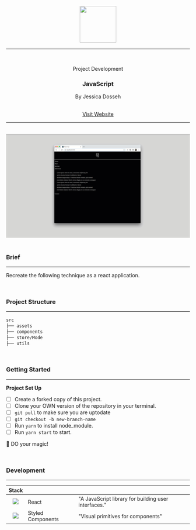 <div align="center">
  <img src="https://cdn.iconscout.com/icon/free/png-512/javascript-2336958-1982839.png" width="100" height="100" />
  
  <hr />
  
  <br/>
  <p> Project Development </p>
  <h3> JavaScript </h3>
  <p> By Jessica Dosseh </p>
  
  <br/>
    <a href="https://main.dnygsgfi6wl7n.amplifyapp.com/"> Visit Website </a>
  <br/>
</div>

<hr/>

<div align="center">
  <br/>
  <img src="./src/assets/darkmode.gif" alt="preview" />
</div>

<br/>

### Brief

---

Recreate the following technique as a react application.

<br/>

### Project Structure

---

```
src
├── assets
├── components
├── store/Mode
├── utils
```

<br/>

### Getting Started

---

**Project Set Up**

- [ ] Create a forked copy of this project.
- [ ] Clone your OWN version of the repository in your terminal.
- [ ] `git pull` to make sure you are uptodate
- [ ] `git checkout -b new-branch-name`
- [ ] Run `yarn` to install node_module.
- [ ] Run `yarn start` to start.

:rocket: DO your magic!

<br/>

### Development

---

| <div align="left"> Stack </div>                                                                    |                   |                                                      |
| -------------------------------------------------------------------------------------------------- | ----------------- | ---------------------------------------------------- |
| <div align="center"> <img src="https://cdn.auth0.com/blog/react-js/react.png" width="30" /> </div> | React             | "A JavaScript library for building user interfaces." |
| <div align="center"> <img src="https://www.styled-components.com/atom.png" width="30" /> </div>    | Styled Components | "Visual primitives for components"                   |
